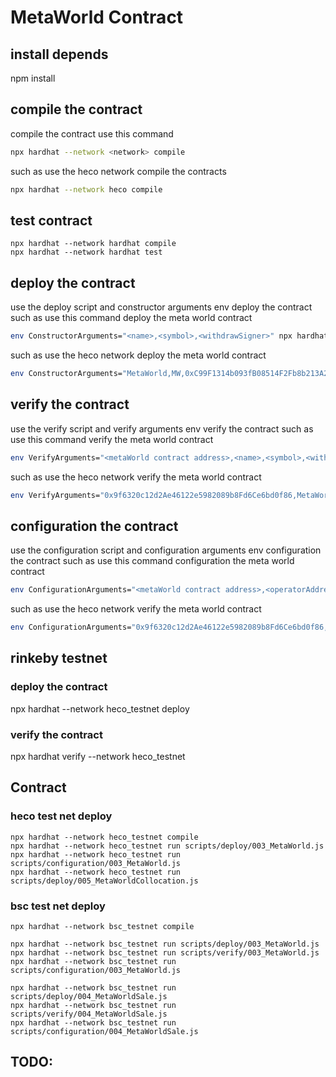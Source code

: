 # MetaWorld Contract

## install depends
npm install
## compile the contract
compile the contract use this command
```bash
npx hardhat --network <network> compile
```
such as use the heco network compile the contracts
```bash
npx hardhat --network heco compile
```

## test contract
```
npx hardhat --network hardhat compile
npx hardhat --network hardhat test 
```

## deploy the contract
use the deploy script and constructor arguments env deploy the contract 
such as use this command deploy the meta world contract 
```bash
env ConstructorArguments="<name>,<symbol>,<withdrawSigner>" npx hardhat --network <network> run scripts/deploy/003_MetaWorld.js
```
such as use the heco network deploy the meta world contract
```bash
env ConstructorArguments="MetaWorld,MW,0xC99F1314b093fB08514F2Fb8b213A2C4a537Fdf7" npx hardhat --network heco run scripts/deploy/003_MetaWorld.js
```
## verify the contract
use the verify script and verify arguments env verify the contract
such as use this command verify the meta world contract
```bash
env VerifyArguments="<metaWorld contract address>,<name>,<symbol>,<withdrawSigner>" npx hardhat --network <network> run scripts/verify/003_MetaWorld.js
```
such as use the heco network verify the meta world contract
```bash
env VerifyArguments="0x9f6320c12d2Ae46122e5982089b8Fd6Ce6bd0f86,MetaWorld,MW,0xC99F1314b093fB08514F2Fb8b213A2C4a537Fdf7" npx hardhat --network heco run scripts/verify/003_MetaWorld.js
```

## configuration the contract
use the configuration script and configuration arguments env configuration the contract
such as use this command configuration the meta world contract
```bash
env ConfigurationArguments="<metaWorld contract address>,<operatorAddress>" npx hardhat --network <network> run scripts/configuration/003_MetaWorld.js
```
such as use the heco network verify the meta world contract
```bash
env ConfigurationArguments="0x9f6320c12d2Ae46122e5982089b8Fd6Ce6bd0f86,0xC99F1314b093fB08514F2Fb8b213A2C4a537Fdf7" npx hardhat --network heco run scripts/configuration/003_MetaWorld.js
```

## rinkeby testnet
### deploy the contract
npx hardhat --network heco_testnet deploy
### verify the contract
npx hardhat verify --network heco_testnet <contract address>

## Contract 
### heco test net deploy
```
npx hardhat --network heco_testnet compile
npx hardhat --network heco_testnet run scripts/deploy/003_MetaWorld.js
npx hardhat --network heco_testnet run scripts/configuration/003_MetaWorld.js
npx hardhat --network heco_testnet run scripts/deploy/005_MetaWorldCollocation.js
```
### bsc test net deploy
```
npx hardhat --network bsc_testnet compile

npx hardhat --network bsc_testnet run scripts/deploy/003_MetaWorld.js
npx hardhat --network bsc_testnet run scripts/verify/003_MetaWorld.js
npx hardhat --network bsc_testnet run scripts/configuration/003_MetaWorld.js

npx hardhat --network bsc_testnet run scripts/deploy/004_MetaWorldSale.js
npx hardhat --network bsc_testnet run scripts/verify/004_MetaWorldSale.js
npx hardhat --network bsc_testnet run scripts/configuration/004_MetaWorldSale.js
```
## TODO:

